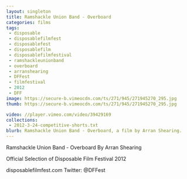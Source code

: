 ```yaml
---
layout: singleton
title: Ramshackle Union Band - Overboard
categories: films
tags:
 - disposable
 - disposablefilmfest
 - disposablefest
 - disposablefilm
 - disposablefilmfestival
 - ramshackleunionband
 - overboard
 - arranshearing
 - DFFest
 - filmfestival
 - 2012
 - DFF
image: https://secure-b.vimeocdn.com/ts/271/945/271945270_295.jpg
thumb: https://secure-b.vimeocdn.com/ts/271/945/271945270_295.jpg

video: //player.vimeo.com/video/39429169
collections:
 - 2012-3-24-competitive-shorts.txt
blurb: Ramshackle Union Band - Overboard, a film by Arran Shearing.
---
```


Ramshackle Union Band - Overboard
By Arran Shearing

Official Selection of Disposable Film Festival 2012

disposablefilmfest.com
Twitter: @DFFest